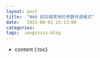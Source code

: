 ```yaml
---
layout: post
title:  "Web 前后端常用的参数传递格式"
date:   2021-08-01 23:13:00
categories: 
tags:  zengzzzzz-blog
---
```


* content
{:toc}

  
&nbsp;
